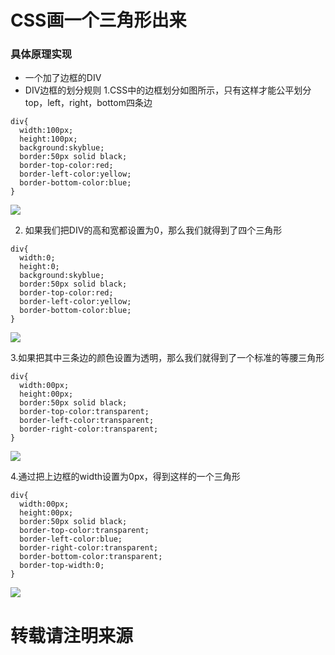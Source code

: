 # CSS画一个三角形出来
### 具体原理实现
- 一个加了边框的DIV
- DIV边框的划分规则
1.CSS中的边框划分如图所示，只有这样才能公平划分top，left，right，bottom四条边
```
div{
  width:100px;
  height:100px;
  background:skyblue;
  border:50px solid black;
  border-top-color:red;
  border-left-color:yellow;
  border-bottom-color:blue;
}
```
![](http://upload-images.jianshu.io/upload_images/9439180-cd9775c2f18a8ff5.jpg?imageMogr2/auto-orient/strip%7CimageView2/2/w/1240)

2. 如果我们把DIV的高和宽都设置为0，那么我们就得到了四个三角形
```
div{
  width:0;
  height:0;
  background:skyblue;
  border:50px solid black;
  border-top-color:red;
  border-left-color:yellow;
  border-bottom-color:blue;
}
```
![](http://upload-images.jianshu.io/upload_images/9439180-32f1325e763bf39e.jpg?imageMogr2/auto-orient/strip%7CimageView2/2/w/1240)

3.如果把其中三条边的颜色设置为透明，那么我们就得到了一个标准的等腰三角形
```
div{
  width:00px;
  height:00px;
  border:50px solid black;
  border-top-color:transparent;
  border-left-color:transparent;
  border-right-color:transparent;
}
```
![](http://upload-images.jianshu.io/upload_images/9439180-b82ec8432292fe52.jpg?imageMogr2/auto-orient/strip%7CimageView2/2/w/1240)

4.通过把上边框的width设置为0px，得到这样的一个三角形
```
div{
  width:00px;
  height:00px;
  border:50px solid black;
  border-top-color:transparent;
  border-left-color:blue;
  border-right-color:transparent;
  border-bottom-color:transparent;
  border-top-width:0;
}
```
![](http://upload-images.jianshu.io/upload_images/9439180-5102871ca5e8f454.jpg?imageMogr2/auto-orient/strip%7CimageView2/2/w/1240)

# 转载请注明来源

